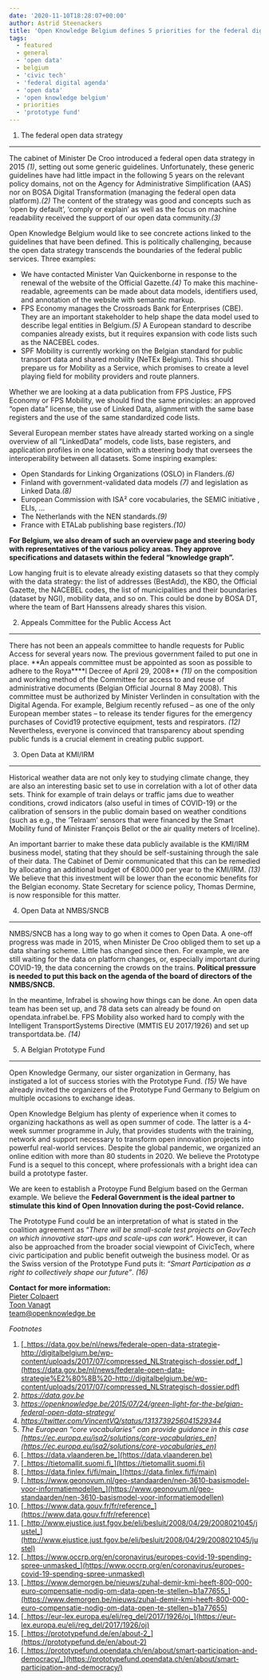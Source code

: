 ```yaml
---
date: '2020-11-10T18:28:07+00:00'
author: Astrid Steenackers
title: 'Open Knowledge Belgium defines 5 priorities for the federal digital agenda'
tags:
  - featured
  - general
  - 'open data'
  - belgium
  - 'civic tech'
  - 'federal digital agenda'
  - 'open data'
  - 'open knowledge belgium'
  - priorities
  - 'prototype fund'
---
```


1. The federal open data strategy

---

The cabinet of Minister De Croo introduced a federal open data strategy in 2015 _(1)_, setting out some generic guidelines. Unfortunately, these generic guidelines have had little impact in the following 5 years on the relevant policy domains, not on the Agency for Administrative Simplification (AAS) nor on BOSA Digital Transformation (managing the federal open data platform)._(2)_ The content of the strategy was good and concepts such as ‘open by default’, ‘comply or explain’ as well as the focus on machine readability received the support of our open data community._(3)_

Open Knowledge Belgium would like to see concrete actions linked to the guidelines that have been defined. This is politically challenging, because the open data strategy transcends the boundaries of the federal public services. Three examples:

- We have contacted Minister Van Quickenborne in response to the renewal of the website of the Official Gazette._(4)_ To make this machine-readable, agreements can be made about data models, identifiers used, and annotation of the website with semantic markup.
- FPS Economy manages the Crossroads Bank for Enterprises (CBE). They are an important stakeholder to help shape the data model used to describe legal entities in Belgium._(5)_ A European standard to describe companies already exists, but it requires expansion with code lists such as the NACEBEL codes.
- SPF Mobility is currently working on the Belgian standard for public transport data and shared mobility (NeTEx Belgium). This should prepare us for Mobility as a Service, which promises to create a level playing field for mobility providers and route planners.

Whether we are looking at a data publication from FPS Justice, FPS Economy or FPS Mobility, we should find the same principles: an approved “open data” license, the use of Linked Data, alignment with the same base registers and the use of the same standardized code lists.

Several European member states have already started working on a single overview of all “LinkedData” models, code lists, base registers, and application profiles in one location, with a steering body that oversees the interoperability between all datasets. Some inspiring examples:

- Open Standards for Linking Organizations (OSLO) in Flanders._(6)_
- Finland with government-validated data models _(7)_ and legislation as Linked Data._(8)_
- European Commission with ISA² core vocabularies, the SEMIC initiative , ELIs, …
- The Netherlands with the NEN standards._(9)_
- France with ETALab publishing base registers._(10)_

**For Belgium, we also dream of such an overview page and steering body with representatives of the various policy areas. They approve specifications and datasets within the federal “knowledge graph”.**

Low hanging fruit is to elevate already existing datasets so that they comply with the data strategy: the list of addresses (BestAdd), the KBO, the Official Gazette, the NACEBEL codes, the list of municipalities and their boundaries (dataset by NGI), mobility data, and so on. This could be done by BOSA DT, where the team of Bart Hanssens already shares this vision.

2. Appeals Committee for the Public Access Act

---

There has not been an appeals committee to handle requests for Public Access for several years now. The previous government failed to put one in place. **An appeals committee must be appointed as soon as possible to adhere to the Roya\*\***l Decree of April 29, 2008\*\* _(11)_ on the composition and working method of the Committee for access to and reuse of administrative documents (Belgian Official Journal 8 May 2008). This committee must be authorized by Minister Verlinden in consultation with the Digital Agenda. For example, Belgium recently refused – as one of the only European member states – to release its tender figures for the emergency purchases of Covid19 protective equipment, tests and respirators. _(12)_ Nevertheless, everyone is convinced that transparency about spending public funds is a crucial element in creating public support.

3. Open Data at KMI/IRM

---

Historical weather data are not only key to studying climate change, they are also an interesting basic set to use in correlation with a lot of other data sets. Think for example of train delays or traffic jams due to weather conditions, crowd indicators (also useful in times of COVID-19) or the calibration of sensors in the public domain based on weather conditions (such as e.g., the ‘Telraam’ sensors that were financed by the Smart Mobility fund of Minister François Bellot or the air quality meters of Irceline).

An important barrier to make these data publicly available is the KMI/IRM business model, stating that they should be self-sustaining through the sale of their data. The Cabinet of Demir communicated that this can be remedied by allocating an additional budget of €800.000 per year to the KMI/IRM. _(13)_ We believe that this investment will be lower than the economic benefits for the Belgian economy. State Secretary for science policy, Thomas Dermine, is now responsible for this matter.

4. Open Data at NMBS/SNCB

---

NMBS/SNCB has a long way to go when it comes to Open Data. A one-off progress was made in 2015, when Minister De Croo obliged them to set up a data sharing scheme. Little has changed since then. For example, we are still waiting for the data on platform changes, or, especially important during COVID-19, the data concerning the crowds on the trains. **Political pressure is needed to put this back on the agenda of the board of directors of the NMBS/SNCB.**

In the meantime, Infrabel is showing how things can be done. An open data team has been set up, and 78 data sets can already be found on opendata.infrabel.be. FPS Mobility also worked hard to comply with the Intelligent TransportSystems Directive (MMTIS EU 2017/1926) and set up transportdata.be. _(14)_

5. A Belgian Prototype Fund

---

Open Knowledge Germany, our sister organization in Germany, has instigated a lot of success stories with the Prototype Fund. _(15)_ We have already invited the organizers of the Prototype Fund Germany to Belgium on multiple occasions to exchange ideas.

Open Knowledge Belgium has plenty of experience when it comes to organizing hackathons as well as open summer of code. The latter is a 4-week summer programme in July, that provides students with the training, network and support necessary to transform open innovation projects into powerful real-world services. Despite the global pandemic, we organized an online edition with more than 80 students in 2020. We believe the Prototype Fund is a sequel to this concept, where professionals with a bright idea can build a prototype faster.

We are keen to establish a Protoype Fund Belgium based on the German example. We believe the **Federal Government is the ideal partner** **to stimulate this kind of Open Innovation during the post-Covid relance.**

The Prototype Fund could be an interpretation of what is stated in the coalition agreement as “_There will be small-scale test projects on GovTech on which innovative start-ups and scale-ups can work_“. However, it can also be approached from the broader social viewpoint of CivicTech, where civic participation and public benefit outweigh the business model. Or as the Swiss version of the Prototype Fund puts it: _“Smart Participation as a right to collectively shape our future”_. _(16)_

**Contact for more information:**  
[Pieter Colpaert](https://twitter.com/pietercolpaert)  
[Toon Vanagt](https://twitter.com/Toon)  
<team@openknowledge.be>

_Footnotes_

1. [_https://data.gov.be/nl/news/federale-open-data-strategie​ -http://digitalbelgium.be/wp-content/uploads/2017/07/compressed_NLStrategisch-dossier.pdf_](https://data.gov.be/nl/news/federale-open-data-strategie%E2%80%8B%20-http://digitalbelgium.be/wp-content/uploads/2017/07/compressed_NLStrategisch-dossier.pdf)
2. _<https://data.gov.be>_
3. _<https://openknowledge.be/2015/07/24/green-light-for-the-belgian-federal-open-data-strategy/>_
4. _<https://twitter.com/VincentVQ/status/1313739256041529344>_
5. _The European “core vocabularies” can provide guidance in this case [https://ec.europa.eu/isa2/solutions/core-vocabularies_en](https://ec.europa.eu/isa2/solutions/core-vocabularies_en)_
6. [_https://data.vlaanderen.be_](https://data.vlaanderen.be)
7. [_https://tietomallit.suomi.fi_](https://tietomallit.suomi.fi)
8. [_https://data.finlex.fi/fi/main_](https://data.finlex.fi/fi/main)
9. [_https://www.geonovum.nl/geo-standaarden/nen-3610-basismodel-voor-informatiemodellen_](https://www.geonovum.nl/geo-standaarden/nen-3610-basismodel-voor-informatiemodellen)
10. [_https://www.data.gouv.fr/fr/reference_](https://www.data.gouv.fr/fr/reference)
11. [_http://www.ejustice.just.fgov.be/eli/besluit/2008/04/29/2008021045/justel_](http://www.ejustice.just.fgov.be/eli/besluit/2008/04/29/2008021045/justel)
12. [_https://www.occrp.org/en/coronavirus/europes-covid-19-spending-spree-unmasked_](https://www.occrp.org/en/coronavirus/europes-covid-19-spending-spree-unmasked)
13. [_https://www.demorgen.be/nieuws/zuhal-demir-kmi-heeft-800-000-euro-compensatie-nodig-om-data-open-te-stellen~b1a77655_](https://www.demorgen.be/nieuws/zuhal-demir-kmi-heeft-800-000-euro-compensatie-nodig-om-data-open-te-stellen~b1a77655)
14. [_https://eur-lex.europa.eu/eli/reg_del/2017/1926/oj_](https://eur-lex.europa.eu/eli/reg_del/2017/1926/oj)
15. [_https://prototypefund.de/en/about-2_](https://prototypefund.de/en/about-2)
16. [_https://prototypefund.opendata.ch/en/about/smart-participation-and-democracy/_](https://prototypefund.opendata.ch/en/about/smart-participation-and-democracy/)
